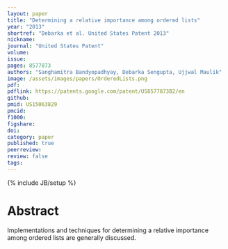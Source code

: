 ```yaml
---
layout: paper
title: "Determining a relative importance among ordered lists"
year: "2013"
shortref: "Debarka et al. United States Patent 2013"
nickname:
journal: "United States Patent"
volume:
issue:
pages: 8577873
authors: "Sanghamitra Bandyopadhyay, Debarka Sengupta, Ujjwal Maulik"
image: /assets/images/papers/OrderedLists.png
pdf:
pdflink: https://patents.google.com/patent/US8577873B2/en
github:
pmid: US15063829
pmcid:
f1000:
figshare:
doi:
category: paper
published: true
peerreview:
review: false
tags:
---
```

{% include JB/setup %}


# Abstract

Implementations and techniques for determining a relative importance among ordered lists are generally discussed.
